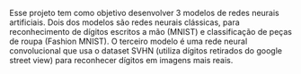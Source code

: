 Esse projeto tem como objetivo desenvolver 3 modelos de redes neurais artificiais.
Dois dos modelos são redes neurais clássicas, para reconhecimento de dígitos escritos a mão (MNIST)
e classificação de peças de roupa (Fashion MNIST).
O terceiro modelo é uma rede neural convolucional que usa o dataset SVHN 
(utiliza dígitos retirados do google street view) para reconhecer dígitos em imagens mais reais.